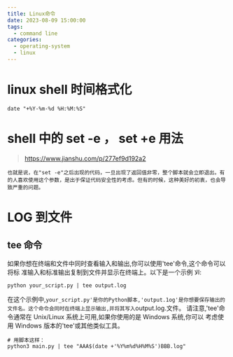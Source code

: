 ```yaml
---
title: Linux命令
date: 2023-08-09 15:00:00
tags:
  - command line
categories:
  - operating-system
  - linux
---
```


# linux shell 时间格式化

```shell
date "+%Y-%m-%d %H:%M:%S"
```

# shell 中的 set -e ， set +e 用法

> <https://www.jianshu.com/p/277ef9d192a2>

```text
也就是说，在"set -e"之后出现的代码，一旦出现了返回值非零，整个脚本就会立即退出。有的人喜欢使用这个参数，是出于保证代码安全性的考虑。但有的时候，这种美好的初衷，也会导致严重的问题。
```

# LOG 到文件

## tee 命令

如果你想在终端和文件中同时查看输入和输出,你可以使用'tee'命令,这个命令可以将标
准输入和标准输出复制到文件并显示在终端上。以下是一个示例 الا:

```shell
python your_script.py | tee output.log

```

在这个示例中,`your_script.py'是你的Python脚本,'output.1og'是你想要保存输出的
文件名。这个命令会同时在终端上显示输出,并将其写入`output.log.文件。
请注意,'tee'命令通常在 Unix/Linux 系统上可用,如果你使用的是 Windows 系统,你可以
考虑使用 Windows 版本的'tee'或其他类似工具。

```shell
# 用脚本这样：
python3 main.py | tee "AAA$(date +'%Y%m%d%H%M%S')BBB.log"
```
